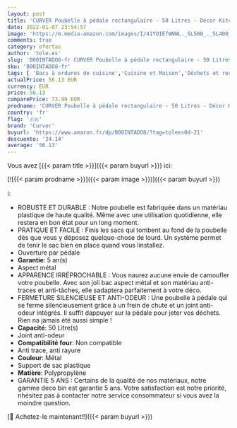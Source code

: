 ```yaml
---
layout: post
title: 'CURVER Poubelle à pédale rectangulaire - 50 Litres - Décor Kitchen - Poubelle Haute Aspect Argent - Poubelle en Métal et Plastique pour Cuisine  Bureau  Salle de Bain - 39 x 29 x 72 cm'
date: 2022-01-07 23:54:57
image: 'https://m.media-amazon.com/images/I/41YOIEfWNWL._SL500_._SL400_.jpg'
comments: true
category: ofertas
author: 'tole.es'
slug: 'B00INTADO8-fr CURVER Poubelle à pédale rectangulaire - 50 Litres - Décor...'
sku: 'B00INTADO8-fr'
tags: [ 'Bacs à ordures de cuisine','Cuisine et Maison','Déchets et recyclage','Rangement et organisation','curver', ]
actualPrice: 56.13 EUR
currency: EUR
price: 56.13
comparePrice: 73.99 EUR
prodname: 'CURVER Poubelle à pédale rectangulaire - 50 Litres - Décor Kitchen - Poubelle Haute Aspect Argent - Poubelle en Métal et Plastique pour Cuisine  Bureau  Salle de Bain - 39 x 29 x 72 cm'
country: 'fr'
flag: '🇫🇷'
brand: 'Curver'
buyurl: 'https://www.amazon.fr/dp/B00INTADO8/?tag=tolees0d-21'
descuento: '24.14'
average: '56.13'
---
```


Vous avez [{{< param title >}}]({{< param buyurl >}}) ici:

[![{{< param prodname >}}]({{< param image >}})]({{< param buyurl >}})

ℹ️:

- ROBUSTE ET DURABLE : Notre poubelle est fabriquée dans un matériau plastique de haute qualité. Même avec une utilisation quotidienne, elle restera en bon état pour un long moment.
- PRATIQUE ET FACILE : Finis les sacs qui tombent au fond de la poubelle dès que vous y déposez quelque-chose de lourd. Un système permet de tenir le sac bien en place quand vous linstallez.
- Ouverture par pédale
- <b>Garantie</b>: 5 an(s)
- Aspect métal
- APPARENCE IRRÉPROCHABLE : Vous naurez aucune envie de camoufler votre poubelle. Avec son joli bac aspect métal et son matériau anti-traces et anti-tâches, elle sadaptera parfaitement à votre déco.
- FERMETURE SILENCIEUSE ET ANTI-ODEUR : Une poubelle à pédale qui se ferme silencieusement grâce à un frein de chute et un joint anti-odeur intégrés. Il suffit dappuyer sur la pédale pour jeter vos déchets. Rien na jamais été aussi simple !
- <b>Capacité</b>: 50 Litre(s)
- Joint anti-odeur
- <b>Compatibilité four</b>: Non compatible
- Anti trace, anti rayure
- <b>Couleur</b>: Métal
- Support de sac plastique
- <b>Matière</b>: Polypropylène
- GARANTIE 5 ANS : Certains de la qualité de nos matériaux, notre gamme deco bin est garantie 5 ans. Votre satisfaction est notre priorité, nhésitez pas à contacter notre service consommateur si vous avez la moindre question.

[🛒 Achetez-le maintenant!!]({{< param buyurl >}})
